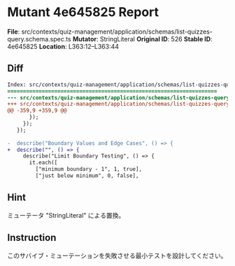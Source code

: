 # Mutant 4e645825 Report

**File**: src/contexts/quiz-management/application/schemas/list-quizzes-query.schema.spec.ts
**Mutator**: StringLiteral
**Original ID**: 526
**Stable ID**: 4e645825
**Location**: L363:12–L363:44

## Diff

```diff
Index: src/contexts/quiz-management/application/schemas/list-quizzes-query.schema.spec.ts
===================================================================
--- src/contexts/quiz-management/application/schemas/list-quizzes-query.schema.spec.ts	original
+++ src/contexts/quiz-management/application/schemas/list-quizzes-query.schema.spec.ts	mutated #526
@@ -359,9 +359,9 @@
       });
     });
   });
 
-  describe("Boundary Values and Edge Cases", () => {
+  describe("", () => {
     describe("Limit Boundary Testing", () => {
       it.each([
         ["minimum boundary - 1", 1, true],
         ["just below minimum", 0, false],
```

## Hint

ミューテータ "StringLiteral" による置換。

## Instruction

このサバイブ・ミューテーションを失敗させる最小テストを設計してください。
